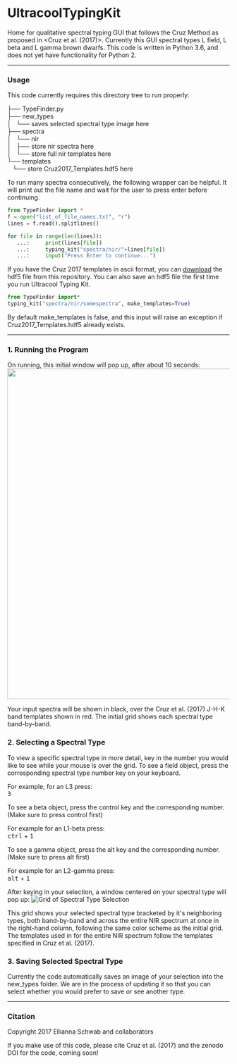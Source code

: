 # UltracoolTypingKit
Home for qualitative spectral typing GUI that follows the Cruz Method as proposed in <Cruz et al. (2017)>.
Currently this GUI spectral types L field, L beta and L gamma brown dwarfs.
This code is written in Python 3.6, and does not yet have functionality for Python 2.

   
---
   

### Usage

This code currently requires this directory tree to run properly:

├── TypeFinder.py  
├── new_types  
│   └── saves selected spectral type image here  
├── spectra    
│   └── nir  
│       ├── store nir spectra here  
│       └── store full nir templates here    
└── templates  
    └── store Cruz2017_Templates.hdf5 here  

To run many spectra consecutively, the following wrapper can be helpful.
It will print out the file name and wait for the user to press enter before continuing.

```python
from TypeFinder import *
f = open("list_of_file_names.txt", "r")
lines = f.read().splitlines()

for file in range(len(lines)):                        
   ...:     print(lines[file])
   ...:     typing_kit("spectra/nir/"+lines[file])
   ...:     input("Press Enter to continue...")

```
   
If you have the Cruz 2017 templates in ascii format, you can [download](.../blob/master/templates/Cruz2017_Templates.hdf5) the hdf5 file from this repository.
You can also save an hdf5 file the first time you run Ultracool Typing Kit.

```python
from TypeFinder import*
typing_kit("spectra/nir/somespectra", make_templates=True)

```
   
By default make_templates is false, and this input will raise an exception if Cruz2017_Templates.hdf5 already exists.

   
---
   

### 1. Running the Program
On running, this initial window will pop up, after about 10 seconds:
<img src="https://raw.githubusercontent.com/elliesch/UltracoolTypingKit/master/opengrid.png" width="750">

Your input spectra will be shown in black, over the Cruz et al. (2017) J-H-K band templates shown in red.
The initial grid shows each spectral type band-by-band.

   
   

### 2. Selecting a Spectral Type
To view a specific spectral type in more detail, key in the number you would like to see while your mouse is over the grid.
To see a field object, press the corresponding spectral type number key on your keyboard.

For example, for an L3 press:  
<kbd>3</kbd>


To see a beta object, press the control key and the corresponding number. (Make sure to press control first)

For example for an L1-beta press:  
<kbd>ctrl</kbd> + <kbd>1</kbd>


To see a gamma object, press the alt key and the corresponding number. (Make sure to press alt first)

For example for an L2-gamma press:  
<kbd>alt</kbd> + <kbd>1</kbd>

After keying in your selection, a window centered on your spectral type will pop up:
 ![Grid of Spectral Type Selection](https://raw.githubusercontent.com/elliesch/UltracoolTypingKit/master/L3.png)

This grid shows your selected spectral type bracketed by it's neighboring types, both band-by-band and across
the entire NIR spectrum at once in the right-hand column, following the same color scheme as the initial grid. 
The templates used in for the entire NIR spectrum follow the templates specified in Cruz et al. (2017).

   
   

### 3. Saving Selected Spectral Type
Currently the code automatically saves an image of your selection into the new_types folder. We are in the process 
of updating it so that you can select whether you would prefer to save or see another type.

   
---
   

### Citation
Copyright 2017 Ellianna Schwab and collaborators

If you make use of this code, please cite Cruz et al. (2017) and the zenodo DOI for the code, coming soon!

